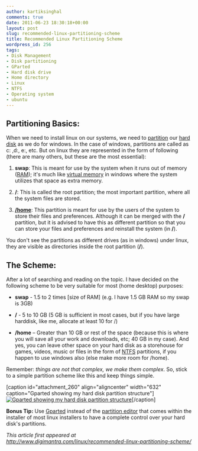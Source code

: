 ```yaml
---
author: kartiksinghal
comments: true
date: 2011-06-23 18:30:18+00:00
layout: post
slug: recommended-linux-partitioning-scheme
title: Recommended Linux Partitioning Scheme
wordpress_id: 256
tags:
- Disk Management
- Disk partitioning
- GParted
- Hard disk drive
- Home directory
- Linux
- NTFS
- Operating system
- ubuntu
---
```


## Partitioning Basics:


When we need to install linux on our systems, we need to [partition](http://en.wikipedia.org/wiki/Disk_partitioning) our [hard disk](http://en.wikipedia.org/wiki/Hard_disk_drive) as we do for windows. In the case of windows, partitions are called as c: ,d:, e:, etc. But on linux they are represented in the form of following (there are many others, but these are the most essential):



	
  1. **swap**:
This is meant for use by the system when it runs out of memory ([RAM](http://en.wikipedia.org/wiki/Random-access_memory)); it's much like [virtual memory](http://en.wikipedia.org/wiki/Virtual_memory) in windows where the system utilizes that space as extra memory.

	
  2. **/**:
This is called the root partition; the most important partition, where all the system files are stored.

	
  3. **[/home](http://en.wikipedia.org/wiki/Home_directory)**:
This partition is meant for use by the users of the system to store their files and preferences. Although it can be merged with the **/** partition, but it is advised to have this as different partition so that you can store your files and preferences and reinstall the system (in **/**).


You don't see the partitions as different drives (as in windows) under linux, they are visible as directories inside the root partition (**/**).


## The Scheme:


After a lot of searching and reading on the topic. I have decided on the following scheme to be very suitable for most (home desktop) purposes:



	
  * **swap** - 1.5 to 2 times [size of RAM] (e.g. I have 1.5 GB RAM so my swap is 3GB)

	
  * **/** - 5 to 10 GB (5 GB is sufficient in most cases, but if you have large harddisk, like me, allocate at least 10 for /)

	
  * **/home** – Greater than 10 GB or rest of the space (because this is where you will save all your work and downloads, etc; 40 GB in my case). And yes, you can leave other space on your hard disk as a storehouse for games, videos, music or files in the form of [NTFS](http://en.wikipedia.org/wiki/NTFS) partitions, if you happen to use windows also (else make more room for /home).


Remember: _things are not that complex, we make them complex_. So, stick to a simple partition scheme like this and keep things simple.

[caption id="attachment_260" align="aligncenter" width="632" caption="Gparted showing my hard disk partition structure"][![Gparted showing my hard disk partition structure](http://k4rtik.files.wordpress.com/2011/06/screenshot-dev-sda-gparted.png)](http://k4rtik.files.wordpress.com/2011/06/screenshot-dev-sda-gparted.png)[/caption]

**Bonus Tip:** Use [Gparted](http://gparted.sourceforge.net) instead of the [partition editor](http://en.wikipedia.org/wiki/Partition_editor) that comes within the installer of most linux installers to have a complete control over your hard disk's partitions.

_This article first appeared at http://www.digimantra.com/linux/recommended-linux-partitioning-scheme/_
